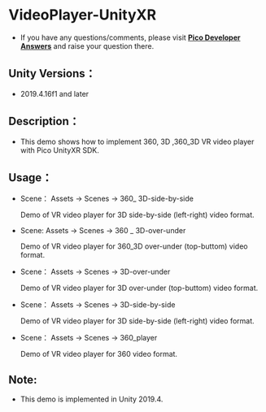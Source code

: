 # VideoPlayer-UnityXR

- If you have any questions/comments, please visit [**Pico Developer Answers**](https://devanswers.pico-interactive.com/) and raise your question there.

## Unity Versions：

   - 2019.4.16f1 and later

## Description：

   - This demo shows how to implement 360, 3D ,360_3D VR video player with Pico UnityXR SDK.

## Usage：
   - Scene： Assets -> Scenes -> 360_ 3D-side-by-side

      Demo of VR video player for 3D side-by-side (left-right) video format.

   - Scene: Assets -> Scenes -> 360 _ 3D-over-under

      Demo of VR video player for 360_3D over-under (top-buttom) video format.

   - Scene： Assets -> Scenes -> 3D-over-under 

      Demo of VR video player for 3D over-under (top-buttom) video format.
 
   - Scene： Assets -> Scenes -> 3D-side-by-side

      Demo of VR video player for 3D side-by-side (left-right) video format.
 
   - Scene： Assets -> Scenes -> 360_player 

     Demo of VR video player for 360 video format.
## Note:
- This demo is implemented in Unity 2019.4.


